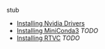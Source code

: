 
stub

* [Installing Nvidia Drivers](https://github.com/CorentinJ/Real-Time-Voice-Cloning/wiki/Installation-Ubuntu-20.04---Nvidia-Drivers)
* [Installing MiniConda3]() _TODO_
* [Installing RTVC]() _TODO_